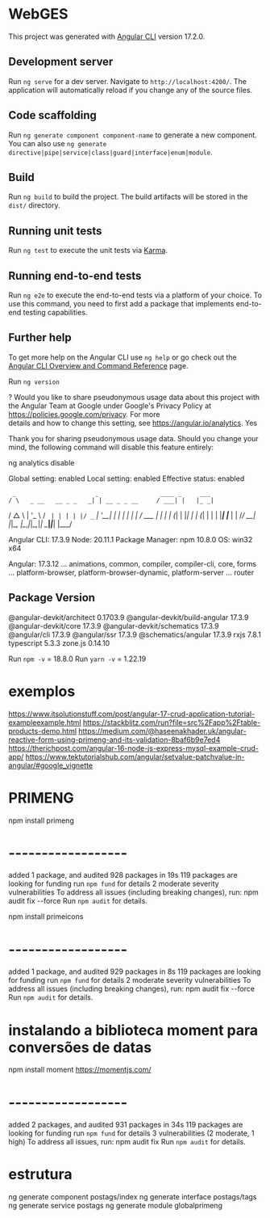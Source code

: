 # WebGES

This project was generated with [Angular CLI](https://github.com/angular/angular-cli) version 17.2.0.

## Development server
Run `ng serve` for a dev server. Navigate to `http://localhost:4200/`. The application will automatically reload if you change any of the source files.
## Code scaffolding
Run `ng generate component component-name` to generate a new component. You can also use `ng generate directive|pipe|service|class|guard|interface|enum|module`.
## Build
Run `ng build` to build the project. The build artifacts will be stored in the `dist/` directory.
## Running unit tests
Run `ng test` to execute the unit tests via [Karma](https://karma-runner.github.io).
## Running end-to-end tests
Run `ng e2e` to execute the end-to-end tests via a platform of your choice. To use this command, you need to first add a package that implements end-to-end testing capabilities.
## Further help
To get more help on the Angular CLI use `ng help` or go check out the [Angular CLI Overview and Command Reference](https://angular.io/cli) page.



Run `ng version`

? Would you like to share pseudonymous usage data about this project with the Angular Team
at Google under Google's Privacy Policy at https://policies.google.com/privacy. For more  
details and how to change this setting, see https://angular.io/analytics. Yes

Thank you for sharing pseudonymous usage data. Should you change your mind, the following 
command will disable this feature entirely:

ng analytics disable

Global setting: enabled
Local setting: enabled
Effective status: enabled

     _                      _                 ____ _     ___
    / \   _ __   __ _ _   _| | __ _ _ __     / ___| |   |_ _|
   / △ \ | '_ \ / _` | | | | |/ _` | '__|   | |   | |    | |
  / ___ \| | | | (_| | |_| | | (_| | |      | |___| |___ | |
 /_/   \_\_| |_|\__, |\__,_|_|\__,_|_|       \____|_____|___|
                |___/
    

Angular CLI: 17.3.9
Node: 20.11.1
Package Manager: npm 10.8.0
OS: win32 x64

Angular: 17.3.12
... animations, common, compiler, compiler-cli, core, forms
... platform-browser, platform-browser-dynamic, platform-server
... router

Package                         Version
---------------------------------------------------------
@angular-devkit/architect       0.1703.9
@angular-devkit/build-angular   17.3.9
@angular-devkit/core            17.3.9
@angular-devkit/schematics      17.3.9
@angular/cli                    17.3.9
@angular/ssr                    17.3.9
@schematics/angular             17.3.9
rxjs                            7.8.1
typescript                      5.3.3
zone.js                         0.14.10

Run `npm -v` = 18.8.0
Run `yarn -v` = 1.22.19 



# exemplos
https://www.itsolutionstuff.com/post/angular-17-crud-application-tutorial-exampleexample.html
https://stackblitz.com/run?file=src%2Fapp%2Ftable-products-demo.html
https://medium.com/@haseenakhader.uk/angular-reactive-form-using-primeng-and-its-validation-8baf6b9e7ed4
https://therichpost.com/angular-16-node-js-express-mysql-example-crud-app/
https://www.tektutorialshub.com/angular/setvalue-patchvalue-in-angular/#google_vignette


# PRIMENG 
npm install primeng
# ------------------
added 1 package, and audited 928 packages in 19s
119 packages are looking for funding
  run `npm fund` for details
2 moderate severity vulnerabilities
To address all issues (including breaking changes), run:
  npm audit fix --force
Run `npm audit` for details.

npm install primeicons
# ------------------
added 1 package, and audited 929 packages in 8s
119 packages are looking for funding
  run `npm fund` for details
2 moderate severity vulnerabilities
To address all issues (including breaking changes), run:
  npm audit fix --force
Run `npm audit` for details.

# instalando a biblioteca moment para conversões de datas 
npm install moment
https://momentjs.com/
# ------------------
added 2 packages, and audited 931 packages in 34s
119 packages are looking for funding
  run `npm fund` for details
3 vulnerabilities (2 moderate, 1 high)
To address all issues, run:
  npm audit fix
Run `npm audit` for details.



# estrutura
ng generate component postags/index
ng generate interface postags/tags
ng generate service postags
ng generate module globalprimeng



